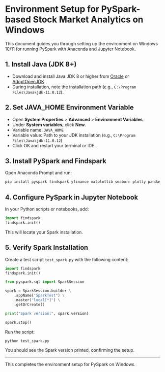 # Environment Setup for PySpark-based Stock Market Analytics on Windows

This document guides you through setting up the environment on Windows 10/11 for running PySpark with Anaconda and Jupyter Notebook.

## 1. Install Java (JDK 8+)

- Download and install Java JDK 8 or higher from [Oracle](https://www.oracle.com/java/technologies/javase-jdk11-downloads.html) or [AdoptOpenJDK](https://adoptopenjdk.net/).
- During installation, note the installation path (e.g., `C:\Program Files\Java\jdk-11.0.12`).

## 2. Set JAVA_HOME Environment Variable

- Open **System Properties** > **Advanced** > **Environment Variables**.
- Under **System variables**, click **New**.
- Variable name: `JAVA_HOME`
- Variable value: Path to your JDK installation (e.g., `C:\Program Files\Java\jdk-11.0.12`)
- Click OK and restart your terminal or IDE.

## 3. Install PySpark and Findspark

Open Anaconda Prompt and run:

```bash
pip install pyspark findspark yfinance matplotlib seaborn plotly pandas numpy
```

## 4. Configure PySpark in Jupyter Notebook

In your Python scripts or notebooks, add:

```python
import findspark
findspark.init()
```

This will locate your Spark installation.

## 5. Verify Spark Installation

Create a test script `test_spark.py` with the following content:

```python
import findspark
findspark.init()

from pyspark.sql import SparkSession

spark = SparkSession.builder \
    .appName("SparkTest") \
    .master("local[*]") \
    .getOrCreate()

print("Spark version:", spark.version)

spark.stop()
```

Run the script:

```bash
python test_spark.py
```

You should see the Spark version printed, confirming the setup.

---

This completes the environment setup for PySpark on Windows.
